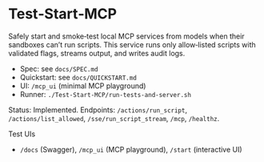 # Test‑Start‑MCP

Safely start and smoke‑test local MCP services from models when their sandboxes can’t run scripts. This service runs only allow‑listed scripts with validated flags, streams output, and writes audit logs.

- Spec: see `docs/SPEC.md`
- Quickstart: see `docs/QUICKSTART.md`
- UI: `/mcp_ui` (minimal MCP playground)
- Runner: `./Test-Start-MCP/run-tests-and-server.sh`

Status: Implemented. Endpoints: `/actions/run_script`, `/actions/list_allowed`, `/sse/run_script_stream`, `/mcp`, `/healthz`.

Test UIs
- `/docs` (Swagger), `/mcp_ui` (MCP playground), `/start` (interactive UI)
